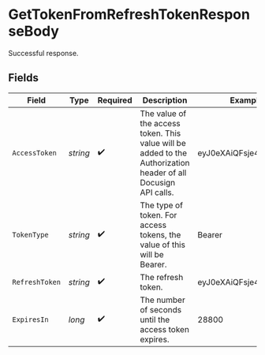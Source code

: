 # GetTokenFromRefreshTokenResponseBody

Successful response.


## Fields

| Field                                                                                                          | Type                                                                                                           | Required                                                                                                       | Description                                                                                                    | Example                                                                                                        |
| -------------------------------------------------------------------------------------------------------------- | -------------------------------------------------------------------------------------------------------------- | -------------------------------------------------------------------------------------------------------------- | -------------------------------------------------------------------------------------------------------------- | -------------------------------------------------------------------------------------------------------------- |
| `AccessToken`                                                                                                  | *string*                                                                                                       | :heavy_check_mark:                                                                                             | The value of the access token. This value will be added to the Authorization header of all Docusign API calls. | eyJ0eXAiQFsje43QVZ_gw                                                                                          |
| `TokenType`                                                                                                    | *string*                                                                                                       | :heavy_check_mark:                                                                                             | The type of token. For access tokens, the value of this will be Bearer.                                        | Bearer                                                                                                         |
| `RefreshToken`                                                                                                 | *string*                                                                                                       | :heavy_check_mark:                                                                                             | The refresh token.                                                                                             | eyJ0eXAiQFsje43QVZ_gw                                                                                          |
| `ExpiresIn`                                                                                                    | *long*                                                                                                         | :heavy_check_mark:                                                                                             | The number of seconds until the access token expires.                                                          | 28800                                                                                                          |